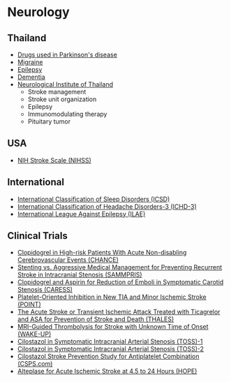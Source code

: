 # Neurology

## Thailand
* [Drugs used in Parkinson's disease](https://movementdisordersthailand.org/thai-national-formulary-2019-drugs-used-in-parkinsons-disease/)
* [Migraine](http://neurothai.org/content.php?id=495)
* [Epilepsy](http://thaiepilepsysociety.com/clinical-practice-guidelines-for-epilepsy-2564/)
* [Dementia](https://w1.med.cmu.ac.th/family/knowledge/for-doctor/guideline/5042)
* [Neurological Institute of Thailand](https://nit.go.th/cpg_cnpg)
    * Stroke management
    * Stroke unit organization
    * Epilepsy
    * Immunomodulating therapy
    * Pituitary tumor

## USA
* [NIH Stroke Scale (NIHSS)](https://www.ninds.nih.gov/health-information/stroke/assess-and-treat/nih-stroke-scale)

## International
* [International Classification of Sleep Disorders (ICSD)](https://aasm.org/clinical-resources/international-classification-sleep-disorders/)
* [International Classification of Headache Disorders-3 (ICHD-3)](https://ichd-3.org/)
* [International League Against Epilepsy (ILAE)](https://www.ilae.org/guidelines)

## Clinical Trials
* [Clopidogrel in High-risk Patients With Acute Non-disabling Cerebrovascular Events (CHANCE)](https://www.nejm.org/doi/full/10.1056/NEJMoa1215340)
* [Stenting vs. Aggressive Medical Management for Preventing Recurrent Stroke in Intracranial Stenosis (SAMMPRIS)](https://www.nejm.org/doi/full/10.1056/NEJMoa1105335)
* [Clopidogrel and Aspirin for Reduction of Emboli in Symptomatic Carotid Stenosis (CARESS)](https://doi.org/10.1161/01.CIR.0000163561.90680.1C)
* [Platelet-Oriented Inhibition in New TIA and Minor Ischemic Stroke (POINT)](https://www.nejm.org/doi/full/10.1056/NEJMoa1800410)
* [The Acute Stroke or Transient Ischemic Attack Treated with Ticagrelor and ASA for Prevention of Stroke and Death (THALES)](https://www.nejm.org/doi/full/10.1056/NEJMoa1916870)
* [MRI-Guided Thrombolysis for Stroke with Unknown Time of Onset (WAKE-UP)](https://www.nejm.org/doi/full/10.1056/NEJMoa1804355)
* [Cilostazol in Symptomatic Intracranial Arterial Stenosis (TOSS)-1](https://www.ahajournals.org/doi/10.1161/01.STR.0000157667.06542.b7)
* [Cilostazol in Symptomatic Intracranial Arterial Stenosis (TOSS)-2](https://www.ahajournals.org/doi/10.1161/STROKEAHA.110.609370)
* [Cilostazol Stroke Prevention Study for Antiplatelet Combination (CSPS.com)](https://www.ahajournals.org/doi/10.1161/STROKEAHA.119.028409)
* [Alteplase for Acute Ischemic Stroke at 4.5 to 24 Hours (HOPE)](https://jamanetwork.com/journals/jama/fullarticle/2837438)
